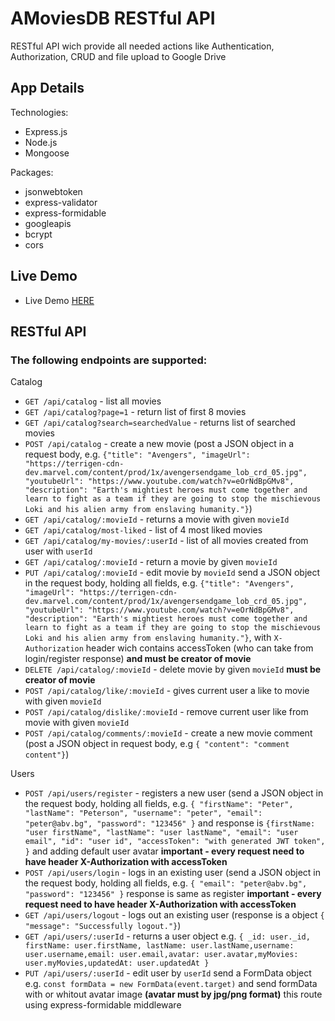 # AMoviesDB RESTful API

RESTful API wich provide all needed actions like Authentication, Authorization, CRUD and file upload to Google Drive

## App Details

Technologies:

-   Express.js
-   Node.js
-   Mongoose

Packages:

-   jsonwebtoken
-   express-validator
-   express-formidable
-   googleapis
-   bcrypt
-   cors

## Live Demo

-   Live Demo [HERE](https://amoviesdb-rest-api.herokuapp.com/)

## RESTful API

### The following endpoints are supported:

Catalog

-   `GET /api/catalog` - list all movies
-   `GET /api/catalog?page=1` - return list of first 8 movies
-   `GET /api/catalog?search=searchedValue` - returns list of searched movies
-   `POST /api/catalog` - create a new movie (post a JSON object in a request body, e.g. `{"title": "Avengers", "imageUrl": "https://terrigen-cdn-dev.marvel.com/content/prod/1x/avengersendgame_lob_crd_05.jpg", "youtubeUrl": "https://www.youtube.com/watch?v=eOrNdBpGMv8", "description": "Earth's mightiest heroes must come together and learn to fight as a team if they are going to stop the mischievous Loki and his alien army from enslaving humanity."}`)
-   `GET /api/catalog/:movieId` - returns a movie with given `movieId`
-   `GET /api/catalog/most-liked` - list of 4 most liked movies
-   `GET /api/catalog/my-movies/:userId` - list of all movies created from user with `userId`
-   `GET /api/catalog/:movieId` - return a movie by given `movieId`
-   `PUT /api/catalog/:movieId` - edit movie by `movieId` send a JSON object in the request body, holding all fields, e.g. `{"title": "Avengers", "imageUrl": "https://terrigen-cdn-dev.marvel.com/content/prod/1x/avengersendgame_lob_crd_05.jpg", "youtubeUrl": "https://www.youtube.com/watch?v=eOrNdBpGMv8", "description": "Earth's mightiest heroes must come together and learn to fight as a team if they are going to stop the mischievous Loki and his alien army from enslaving humanity."}`, with `X-Authorization` header wich contains accessToken (who can take from login/register response) **and must be creator of movie**
-   `DELETE /api/catalog/:movieId` - delete movie by given `movieId` **must be creator of movie**
-   `POST /api/catalog/like/:movieId` - gives current user a like to movie with given `movieId`
-   `POST /api/catalog/dislike/:movieId` - remove current user like from movie with given `movieId`
-   `POST /api/catalog/comments/:movieId` - create a new movie comment (post a JSON object in request body, e.g `{ "content": "comment content"}`)

Users

-   `POST /api/users/register` - registers a new user (send a JSON object in the request body, holding all fields, e.g. `{ "firstName": "Peter", "lastName": "Peterson", "username": "peter", "email": "peter@abv.bg", "password": "123456" }` and response is `{firstName: "user firstName", "lastName": "user lastName", "email": "user email", "id": "user id", "accessToken": "with generated JWT token", }` and adding default user avatar **important - every request need to have header X-Authorization with accessToken**
-   `POST /api/users/login` - logs in an existing user (send a JSON object in the request body, holding all fields, e.g. `{ "email": "peter@abv.bg", "password": "123456" }` response is same as register **important - every request need to have header X-Authorization with accessToken**
-   `GET /api/users/logout` - logs out an existing user (response is a object `{ "message": "Successfully logout."}`)
-   `GET /api/users/:userId` - returns a user object e.g. `{ _id: user._id, firstName: user.firstName, lastName: user.lastName,username: user.username,email: user.email,avatar: user.avatar,myMovies: user.myMovies,updatedAt: user.updatedAt }`
-   `PUT /api/users/:userId` - edit user by `userId` send a FormData object e.g. `const formData = new FormData(event.target)` and send formData with or whitout avatar image **(avatar must by jpg/png format)** this route using express-formidable middleware
